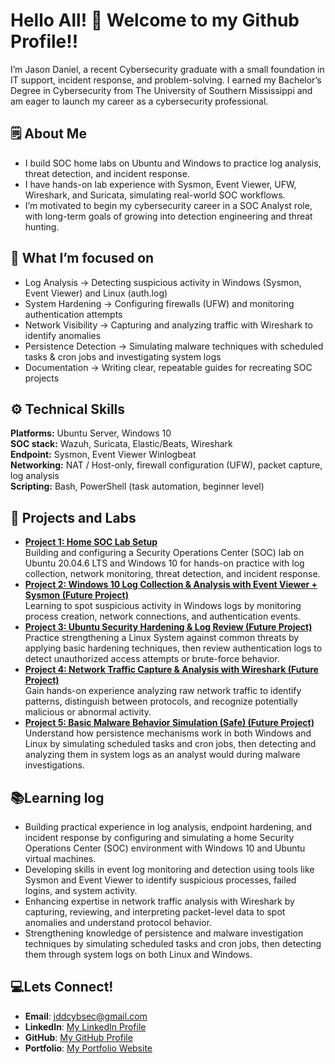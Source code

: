 # Hello All! 👋 Welcome to my Github Profile!!

I’m Jason Daniel, a recent Cybersecurity graduate with a small foundation in IT support, incident response, and problem-solving. I earned my Bachelor’s Degree in Cybersecurity from The University of Southern Mississippi and am eager to launch my career as a cybersecurity professional.


## 🗒️ About Me
- I build SOC home labs on Ubuntu and Windows to practice log analysis, threat detection, and incident response.  
- I have hands-on lab experience with Sysmon, Event Viewer, UFW, Wireshark, and Suricata, simulating real-world SOC workflows.  
- I’m motivated to begin my cybersecurity career in a SOC Analyst role, with long-term goals of growing into detection engineering and threat hunting.  


## 📘 What I’m focused on
- Log Analysis → Detecting suspicious activity in Windows (Sysmon, Event Viewer) and Linux (auth.log)
- System Hardening → Configuring firewalls (UFW) and monitoring authentication attempts
- Network Visibility → Capturing and analyzing traffic with Wireshark to identify anomalies
- Persistence Detection → Simulating malware techniques with scheduled tasks & cron jobs and investigating system logs
- Documentation → Writing clear, repeatable guides for recreating SOC projects

## ⚙️ Technical Skills 
**Platforms:** Ubuntu Server, Windows 10  
**SOC stack:** Wazuh, Suricata, Elastic/Beats, Wireshark  
**Endpoint:** Sysmon, Event Viewer Winlogbeat  
**Networking:** NAT / Host-only, firewall configuration (UFW), packet capture, log analysis    
**Scripting:** Bash, PowerShell (task automation, beginner level)

## 🚧 Projects and Labs
- [**Project 1: Home SOC Lab Setup**](https://cscdanielj.github.io/projects/home-soc-lab-setup)  
Building and configuring a Security Operations Center (SOC) lab on Ubuntu 20.04.6 LTS and Windows 10 for hands-on practice with log collection, network monitoring, threat detection, and incident response.
- [**Project 2: Windows 10 Log Collection & Analysis with Event Viewer + Sysmon (Future Project)**](#)  
Learning to spot suspicious activity in Windows logs by monitoring process creation, network connections, and authentication events.
- [**Project 3: Ubuntu Security Hardening & Log Review (Future Project)**](#)  
Practice strengthening a Linux System against common threats by applying basic hardening techniques, then review authentication logs to detect unauthorized access attempts or brute-force behavior.
- [**Project 4: Network Traffic Capture & Analysis with Wireshark (Future Project)**](#)  
Gain hands-on experience analyzing raw network traffic to identify patterns, distinguish between protocols, and recognize potentially malicious or abnormal activity.
- [**Project 5: Basic Malware Behavior Simulation (Safe) (Future Project)**](#)  
Understand how persistence mechanisms work in both Windows and Linux by simulating scheduled tasks and cron jobs, then detecting and analyzing them in system logs as an analyst would during malware investigations. 
 

## 📚Learning log 
- Building practical experience in log analysis, endpoint hardening, and incident response by configuring and simulating a home Security Operations Center (SOC) environment with Windows 10 and Ubuntu virtual machines.
- Developing skills in event log monitoring and detection using tools like Sysmon and Event Viewer to identify suspicious processes, failed logins, and system activity.
- Enhancing expertise in network traffic analysis with Wireshark by capturing, reviewing, and interpreting packet-level data to spot anomalies and understand protocol behavior.
- Strengthening knowledge of persistence and malware investigation techniques by simulating scheduled tasks and cron jobs, then detecting them through system logs on both Linux and Windows.

## 💻Lets Connect!
- **Email**: jddcybsec@gmail.com
- **LinkedIn**: [My LinkedIn Profile](https://www.linkedin.com/in/jason-daniel-067236346)
- **GitHub**: [My GitHub Profile](https://github.com/cscdanielj)
- **Portfolio**: [My Portfolio Website](https://cscdanielj.github.io/)

  


